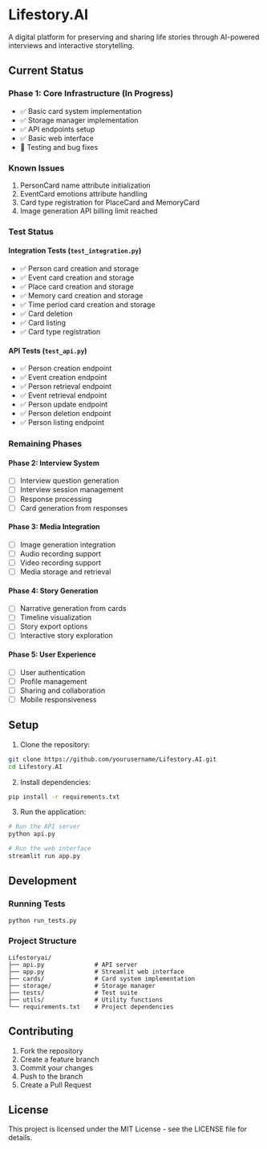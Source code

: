 # Lifestory.AI

A digital platform for preserving and sharing life stories through AI-powered interviews and interactive storytelling.

## Current Status

### Phase 1: Core Infrastructure (In Progress)
- ✅ Basic card system implementation
- ✅ Storage manager implementation
- ✅ API endpoints setup
- ✅ Basic web interface
- 🔄 Testing and bug fixes

### Known Issues
1. PersonCard name attribute initialization
2. EventCard emotions attribute handling
3. Card type registration for PlaceCard and MemoryCard
4. Image generation API billing limit reached

### Test Status

#### Integration Tests (`test_integration.py`)
- ✅ Person card creation and storage
- ✅ Event card creation and storage
- ✅ Place card creation and storage
- ✅ Memory card creation and storage
- ✅ Time period card creation and storage
- ✅ Card deletion
- ✅ Card listing
- ✅ Card type registration

#### API Tests (`test_api.py`)
- ✅ Person creation endpoint
- ✅ Event creation endpoint
- ✅ Person retrieval endpoint
- ✅ Event retrieval endpoint
- ✅ Person update endpoint
- ✅ Person deletion endpoint
- ✅ Person listing endpoint

### Remaining Phases

#### Phase 2: Interview System
- [ ] Interview question generation
- [ ] Interview session management
- [ ] Response processing
- [ ] Card generation from responses

#### Phase 3: Media Integration
- [ ] Image generation integration
- [ ] Audio recording support
- [ ] Video recording support
- [ ] Media storage and retrieval

#### Phase 4: Story Generation
- [ ] Narrative generation from cards
- [ ] Timeline visualization
- [ ] Story export options
- [ ] Interactive story exploration

#### Phase 5: User Experience
- [ ] User authentication
- [ ] Profile management
- [ ] Sharing and collaboration
- [ ] Mobile responsiveness

## Setup

1. Clone the repository:
```bash
git clone https://github.com/yourusername/Lifestory.AI.git
cd Lifestory.AI
```

2. Install dependencies:
```bash
pip install -r requirements.txt
```

3. Run the application:
```bash
# Run the API server
python api.py

# Run the web interface
streamlit run app.py
```

## Development

### Running Tests
```bash
python run_tests.py
```

### Project Structure
```
Lifestoryai/
├── api.py              # API server
├── app.py              # Streamlit web interface
├── cards/              # Card system implementation
├── storage/            # Storage manager
├── tests/              # Test suite
├── utils/              # Utility functions
└── requirements.txt    # Project dependencies
```

## Contributing

1. Fork the repository
2. Create a feature branch
3. Commit your changes
4. Push to the branch
5. Create a Pull Request

## License

This project is licensed under the MIT License - see the LICENSE file for details.